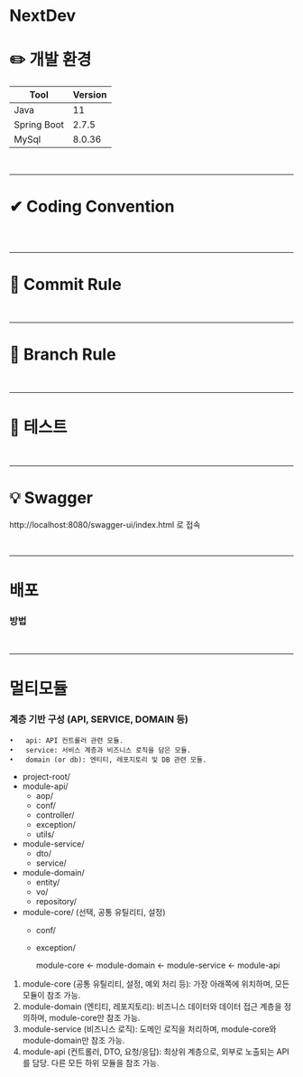 # NextDev

# ✏️ 개발 환경 

| Tool        | Version               |
|-------------|-----------------------|
| Java        | 11                    |
| Spring Boot | 2.7.5                 |
| MySql       | 8.0.36                |

<br />

---

# ✔ Coding Convention

```

```

<br />

---

# 🙏 Commit Rule

<br />

---

# 📜 Branch Rule

<br />

---

# 🧪 테스트

<br />

---

# 💡 Swagger

http://localhost:8080/swagger-ui/index.html 로 접속

<br />

---

# 배포

### 방법

<br />

---

# 멀티모듈
### 계층 기반 구성 (API, SERVICE, DOMAIN 등)
	•	api: API 컨트롤러 관련 모듈.
	•	service: 서비스 계층과 비즈니스 로직을 담은 모듈.
	•	domain (or db): 엔티티, 레포지토리 및 DB 관련 모듈.

- project-root/
- module-api/
    - aop/
    - conf/ 
    - controller/
    - exception/
    - utils/
- module-service/
    - dto/
    - service/
- module-domain/
    - entity/
    - vo/
    - repository/
- module-core/ (선택, 공통 유틸리티, 설정)
    - conf/
    - exception/


      module-core <- module-domain <- module-service <- module-api
      		
1. module-core (공통 유틸리티, 설정, 예외 처리 등): 가장 아래쪽에 위치하며, 모든 모듈이 참조 가능.
2.	module-domain (엔티티, 레포지토리):
비즈니스 데이터와 데이터 접근 계층을 정의하며, module-core만 참조 가능.
3.	module-service (비즈니스 로직):
            도메인 로직을 처리하며, module-core와 module-domain만 참조 가능.
4.	module-api (컨트롤러, DTO, 요청/응답):
            최상위 계층으로, 외부로 노출되는 API를 담당. 다른 모든 하위 모듈을 참조 가능.
